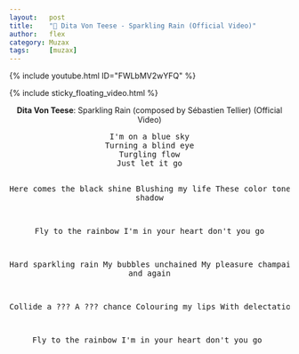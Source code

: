 ```yaml
---
layout:   post
title:    "🎵 Dita Von Teese - Sparkling Rain (Official Video)"
author:   flex
category: Muzax
tags:     [muzax]
---
```


{% include youtube.html ID="FWLbMV2wYFQ" %}

<!-- break -->

{% include sticky_floating_video.html %}

<p><center><b>Dita Von Teese</b>: Sparkling Rain (composed by Sébastien Tellier) (Official Video)</center></p>

<center><pre>
I'm on a blue sky
Turning a blind eye
Turgling flow
Just let it go

Here comes the black shine
Blushing my life
These color tones
Magical shadow

Fly to the rainbow
I'm in your heart don't you go

Hard sparkling rain
My bubbles unchained
My pleasure champaign
Again and again

Collide a ???
A ??? chance
Colouring my lips
With delectation

Fly to the rainbow
I'm in your heart don't you go
</pre></center>